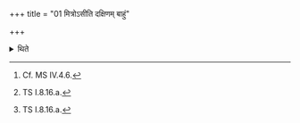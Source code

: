 +++
title = "01 मित्रोऽसीति दक्षिणम् बाहुं"

+++

<details><summary>थिते</summary>

1. The sacrificer lowers[^1] the right arm with mitro'si[^2] and the left with varuṇo'si.[^2]  

[^1]: Cf. MS IV.4.6.  

[^2]: TS I.8.16.a.  

</details>
